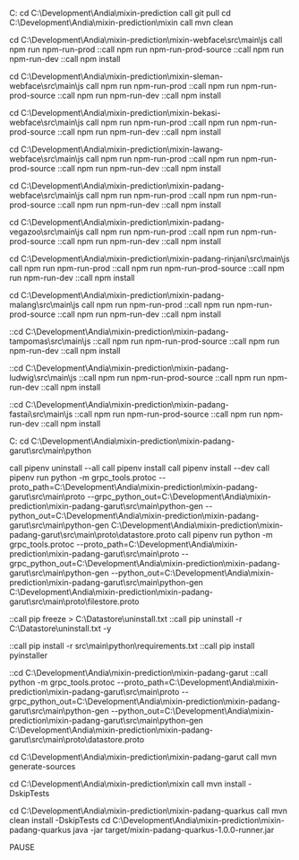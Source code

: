 <!--
Copyright (c) 2020-2023 Datamixin.

This program is free software: you can redistribute it and/or modify
it under the terms of the GNU Affero General Public License as published by
the Free Software Foundation, either version 3 of the License, or
(at your option) any later version.

This program is distributed in the hope that it will be useful,
but WITHOUT ANY WARRANTY; without even the implied warranty of
MERCHANTABILITY or FITNESS FOR A PARTICULAR PURPOSE.  See the
GNU Affero General Public License for more details.

You should have received a copy of the GNU Affero General Public License
along with this program.  If not, see <http://www.gnu.org/licenses/>.-->
C:
cd C:\Development\Andia\mixin-prediction
call git pull
cd C:\Development\Andia\mixin-prediction\mixin
call mvn clean

cd C:\Development\Andia\mixin-prediction\mixin-webface\src\main\js
call npm run npm-run-prod
::call npm run npm-run-prod-source
::call npm run npm-run-dev
::call npm install

cd C:\Development\Andia\mixin-prediction\mixin-sleman-webface\src\main\js 
call npm run npm-run-prod
::call npm run npm-run-prod-source
::call npm run npm-run-dev
::call npm install

cd C:\Development\Andia\mixin-prediction\mixin-bekasi-webface\src\main\js 
call npm run npm-run-prod
::call npm run npm-run-prod-source
::call npm run npm-run-dev
::call npm install

cd C:\Development\Andia\mixin-prediction\mixin-lawang-webface\src\main\js
call npm run npm-run-prod
::call npm run npm-run-prod-source
::call npm run npm-run-dev
::call npm install

cd C:\Development\Andia\mixin-prediction\mixin-padang-webface\src\main\js
call npm run npm-run-prod
::call npm run npm-run-prod-source
::call npm run npm-run-dev
::call npm install

cd C:\Development\Andia\mixin-prediction\mixin-padang-vegazoo\src\main\js
call npm run npm-run-prod
::call npm run npm-run-prod-source
::call npm run npm-run-dev
::call npm install

cd C:\Development\Andia\mixin-prediction\mixin-padang-rinjani\src\main\js
call npm run npm-run-prod
::call npm run npm-run-prod-source
::call npm run npm-run-dev
::call npm install

cd C:\Development\Andia\mixin-prediction\mixin-padang-malang\src\main\js
call npm run npm-run-prod
::call npm run npm-run-prod-source
::call npm run npm-run-dev
::call npm install

::cd C:\Development\Andia\mixin-prediction\mixin-padang-tampomas\src\main\js
::call npm run npm-run-prod-source
::call npm run npm-run-dev
::call npm install

::cd C:\Development\Andia\mixin-prediction\mixin-padang-ludwig\src\main\js
::call npm run npm-run-prod-source
::call npm run npm-run-dev
::call npm install

::cd C:\Development\Andia\mixin-prediction\mixin-padang-fastai\src\main\js
::call npm run npm-run-prod-source
::call npm run npm-run-dev
::call npm install


C:
cd C:\Development\Andia\mixin-prediction\mixin-padang-garut\src\main\python

call pipenv uninstall --all
call pipenv install
call pipenv install --dev
call pipenv run python -m grpc_tools.protoc --proto_path=C:\Development\Andia\mixin-prediction\mixin-padang-garut\src\main\proto --grpc_python_out=C:\Development\Andia\mixin-prediction\mixin-padang-garut\src\main\python-gen --python_out=C:\Development\Andia\mixin-prediction\mixin-padang-garut\src\main\python-gen C:\Development\Andia\mixin-prediction\mixin-padang-garut\src\main\proto\datastore.proto
call pipenv run python -m grpc_tools.protoc --proto_path=C:\Development\Andia\mixin-prediction\mixin-padang-garut\src\main\proto --grpc_python_out=C:\Development\Andia\mixin-prediction\mixin-padang-garut\src\main\python-gen --python_out=C:\Development\Andia\mixin-prediction\mixin-padang-garut\src\main\python-gen C:\Development\Andia\mixin-prediction\mixin-padang-garut\src\main\proto\filestore.proto

::call pip freeze > C:\Datastore\uninstall.txt
::call pip uninstall -r C:\Datastore\uninstall.txt -y

::call pip install -r src\main\python\requirements.txt
::call pip install pyinstaller

::cd C:\Development\Andia\mixin-prediction\mixin-padang-garut
::call python -m grpc_tools.protoc --proto_path=C:\Development\Andia\mixin-prediction\mixin-padang-garut\src\main\proto --grpc_python_out=C:\Development\Andia\mixin-prediction\mixin-padang-garut\src\main\python-gen --python_out=C:\Development\Andia\mixin-prediction\mixin-padang-garut\src\main\python-gen C:\Development\Andia\mixin-prediction\mixin-padang-garut\src\main\proto\datastore.proto

cd C:\Development\Andia\mixin-prediction\mixin-padang-garut
call mvn generate-sources

cd C:\Development\Andia\mixin-prediction\mixin
call mvn install -DskipTests

cd C:\Development\Andia\mixin-prediction\mixin-padang-quarkus
call mvn clean install -DskipTests
cd C:\Development\Andia\mixin-prediction\mixin-padang-quarkus
java -jar target/mixin-padang-quarkus-1.0.0-runner.jar

PAUSE
